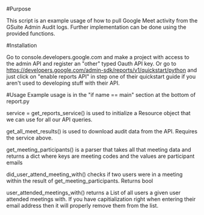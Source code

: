 #Purpose

This script is an example usage of how to pull Google Meet activity from the GSuite Admin Audit logs.
Further implementation can be done using the provided functions.

#Installation

Go to console.developers.google.com and make a project with access to the admin API and register an "other"
typed Oauth API key. Or go to https://developers.google.com/admin-sdk/reports/v1/quickstart/python and just click on
"enable reports API" in step one of their quickstart guide if you aren't used to developing stuff with their API.

#Usage
Example usage is in the "if name == main" section at the bottom of report.py

service = get_reports_service() is used to initialize a Resource object that we can use for all our API queries.

get_all_meet_results() is used to download audit data from the API. Requires the service above.

get_meeting_participants() is a parser that takes all that meeting data and returns a dict where keys are meeting codes
and the values are participant emails

did_user_attend_meeting_with() checks if two users were in a meeting within the result of get_meeting_participants. Returns bool

user_attended_meetings_with() returns a List of all users a given user attended meetings with. If you have capitialization right
when entering their email address then it will properly remove them from the list.